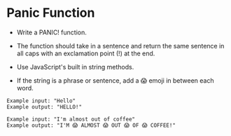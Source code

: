 # Panic Function 

- Write a PANIC! function. 
- The function should take in a sentence and return the same
sentence in all caps with an exclamation point (!) at the end. 
- Use JavaScript's
built in string methods. 

- If the string is a phrase or sentence, add a 😱 emoji in between each word. 

```
Example input: "Hello"
Example output: "HELLO!"

Example input: "I'm almost out of coffee"
Example output: "I'M 😱 ALMOST 😱 OUT 😱 OF 😱 COFFEE!"
```